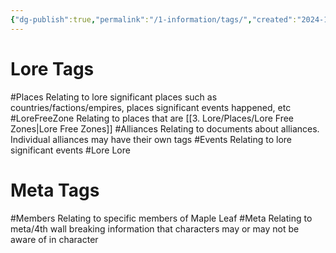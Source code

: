 ```yaml
---
{"dg-publish":true,"permalink":"/1-information/tags/","created":"2024-11-25T21:09:53.639-05:00"}
---
```



# Lore Tags
#Places 
	Relating to lore significant places such as countries/factions/empires, places significant events happened, etc
#LoreFreeZone
	Relating to places that are [[3. Lore/Places/Lore Free Zones\|Lore Free Zones]]
#Alliances
	Relating to documents about alliances. Individual alliances may have their own tags
#Events 
	Relating to lore significant events
#Lore 
	Lore
# Meta Tags
#Members 
	Relating to specific members of Maple Leaf
#Meta 
	Relating to meta/4th wall breaking information that characters may or may not be aware of in character

